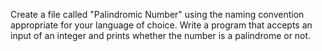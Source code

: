 Create a file called "Palindromic Number" using the naming convention appropriate for your language of choice.
Write a program that accepts an input of an integer and prints whether the number is a palindrome or not.
